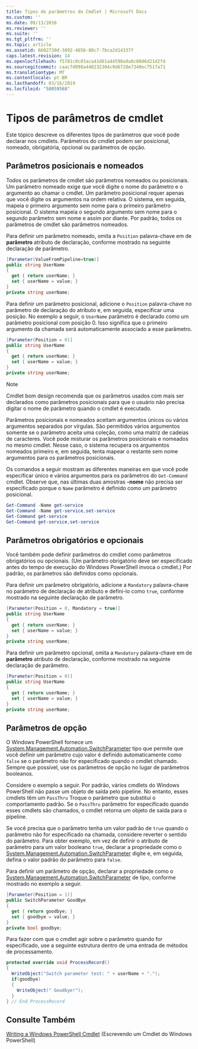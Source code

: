```yaml
---
title: Tipos de parâmetros do Cmdlet | Microsoft Docs
ms.custom: ''
ms.date: 09/13/2016
ms.reviewer: ''
ms.suite: ''
ms.tgt_pltfrm: ''
ms.topic: article
ms.assetid: 6602730d-3892-4656-80c7-7bca2d14337f
caps.latest.revision: 14
ms.openlocfilehash: f5781c0c03aca41d01a44598a9a8c00d6d21d2fd
ms.sourcegitcommit: caac7d098a448232304c9d6728e7340ec7517a71
ms.translationtype: MT
ms.contentlocale: pt-BR
ms.lasthandoff: 03/16/2019
ms.locfileid: "58059568"
---
```

# <a name="types-of-cmdlet-parameters"></a>Tipos de parâmetros de cmdlet

Este tópico descreve os diferentes tipos de parâmetros que você pode declarar nos cmdlets. Parâmetros do cmdlet podem ser posicional, nomeado, obrigatória, opcional ou parâmetros de opção.

## <a name="positional-and-named-parameters"></a>Parâmetros posicionais e nomeados

Todos os parâmetros de cmdlet são parâmetros nomeados ou posicionais. Um parâmetro nomeado exige que você digite o nome do parâmetro e o argumento ao chamar o cmdlet. Um parâmetro posicional requer apenas que você digite os argumentos na ordem relativa. O sistema, em seguida, mapeia o primeiro argumento sem nome para o primeiro parâmetro posicional. O sistema mapeia o segundo argumento sem nome para o segundo parâmetro sem nome e assim por diante. Por padrão, todos os parâmetros de cmdlet são parâmetros nomeados.

Para definir um parâmetro nomeado, omita a `Position` palavra-chave em de **parâmetro** atributo de declaração, conforme mostrado na seguinte declaração de parâmetro.

```csharp
[Parameter(ValueFromPipeline=true)]
public string UserName
{
  get { return userName; }
  set { userName = value; }
}
private string userName;
```

Para definir um parâmetro posicional, adicione o `Position` palavra-chave no parâmetro de declaração do atributo e, em seguida, especificar uma posição. No exemplo a seguir, o `UserName` parâmetro é declarado como um parâmetro posicional com posição 0. Isso significa que o primeiro argumento da chamada será automaticamente associado a esse parâmetro.

```csharp
[Parameter(Position = 0)]
public string UserName
{
  get { return userName; }
  set { userName = value; }
}
private string userName;
```

> [!NOTE]
> Cmdlet bom design recomenda que os parâmetros usados com mais ser declarados como parâmetros posicionais para que o usuário não precisa digitar o nome de parâmetro quando o cmdlet é executado.

Parâmetros posicionais e nomeados aceitam argumentos únicos ou vários argumentos separados por vírgulas. São permitidos vários argumentos somente se o parâmetro aceita uma coleção, como uma matriz de cadeias de caracteres. Você pode misturar os parâmetros posicionais e nomeados no mesmo cmdlet. Nesse caso, o sistema recupera os argumentos nomeados primeiro e, em seguida, tenta mapear o restante sem nome argumentos para os parâmetros posicionais.

Os comandos a seguir mostram as diferentes maneiras em que você pode especificar único e vários argumentos para os parâmetros do `Get-Command` cmdlet. Observe que, nas últimas duas amostras **-nome** não precisa ser especificado porque o `Name` parâmetro é definido como um parâmetro posicional.

```powershell
Get-Command -Name get-service
Get-Command -Name get-service,set-service
Get-Command get-service
Get-Command get-service,set-service
```

## <a name="mandatory-and-optional-parameters"></a>Parâmetros obrigatórios e opcionais

Você também pode definir parâmetros do cmdlet como parâmetros obrigatórios ou opcionais. (Um parâmetro obrigatório deve ser especificado antes do tempo de execução do Windows PowerShell invoca o cmdlet.)  Por padrão, os parâmetros são definidos como opcionais.

Para definir um parâmetro obrigatório, adicione a `Mandatory` palavra-chave no parâmetro de declaração de atributo e defini-lo como `true`, conforme mostrado na seguinte declaração de parâmetro.

```csharp
[Parameter(Position = 0, Mandatory = true)]
public string UserName
{
  get { return userName; }
  set { userName = value; }
}
private string userName;
```

Para definir um parâmetro opcional, omita a `Mandatory` palavra-chave em de **parâmetro** atributo de declaração, conforme mostrado na seguinte declaração de parâmetro.

```csharp
[Parameter(Position = 0)]
public string UserName
{
  get { return userName; }
  set { userName = value; }
}
private string userName;
```

## <a name="switch-parameters"></a>Parâmetros de opção

O Windows PowerShell fornece um [System.Management.Automation.SwitchParameter](/dotnet/api/System.Management.Automation.SwitchParameter) tipo que permite que você definir um parâmetro cujo valor é definido automaticamente como `false` se o parâmetro não for especificado quando o cmdlet chamado. Sempre que possível, use os parâmetros de opção no lugar de parâmetros booleanos.

Considere o exemplo a seguir. Por padrão, vários cmdlets do Windows PowerShell não passe um objeto de saída pelo pipeline. No entanto, esses cmdlets têm um `PassThru` Troque o parâmetro que substitui o comportamento padrão. Se o `PassThru` parâmetro for especificado quando esses cmdlets são chamados, o cmdlet retorna um objeto de saída para o pipeline.

Se você precisa que o parâmetro tenha um valor padrão de `true` quando o parâmetro não for especificado na chamada, considere reverter o sentido do parâmetro. Para obter exemplo, em vez de definir o atributo de parâmetro para um valor booleano `true`, declarar a propriedade como o [System.Management.Automation.SwitchParameter](/dotnet/api/System.Management.Automation.SwitchParameter) digite e, em seguida, defina o valor padrão do parâmetro para `false`.

Para definir um parâmetro de opção, declarar a propriedade como o [System.Management.Automation.SwitchParameter](/dotnet/api/System.Management.Automation.SwitchParameter) de tipo, conforme mostrado no exemplo a seguir.

```csharp
[Parameter(Position = 1)]
public SwitchParameter GoodBye
{
  get { return goodbye; }
  set { goodbye = value; }
}
private bool goodbye;
```

Para fazer com que o cmdlet agir sobre o parâmetro quando for especificado, use a seguinte estrutura dentro de uma entrada de métodos de processamento.

```csharp
protected override void ProcessRecord()
{
  WriteObject("Switch parameter test: " + userName + ".");
  if(goodbye)
  {
    WriteObject(" Goodbye!");
  }
} // End ProcessRecord
```

## <a name="see-also"></a>Consulte Também

[Writing a Windows PowerShell Cmdlet](./writing-a-windows-powershell-cmdlet.md) (Escrevendo um Cmdlet do Windows PowerShell)
